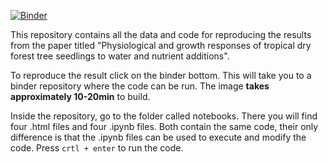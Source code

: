 [![Binder](https://mybinder.org/badge_logo.svg)](https://mybinder.org/v2/gh/ecamo19/[shade_house_reproducible_stats](https://github.com/ecamo19/physiolocal_responses_tropical_dry_forest_reproducible_stats/main))

This repository contains all the data and code for reproducing the results from the paper titled "Physiological and growth responses of tropical dry forest tree seedlings to water and nutrient additions".

To reproduce the result click on the binder bottom. This will take you to a binder repository where the code can be run. The image __takes approximately 10-20min__ to build.

Inside the repository, go to the folder called notebooks. There you will find four .html files and four .ipynb files. Both contain the same code, their only difference is that the .ipynb files can be used to execute and modify the code. Press `crtl + enter` to run the code.  
